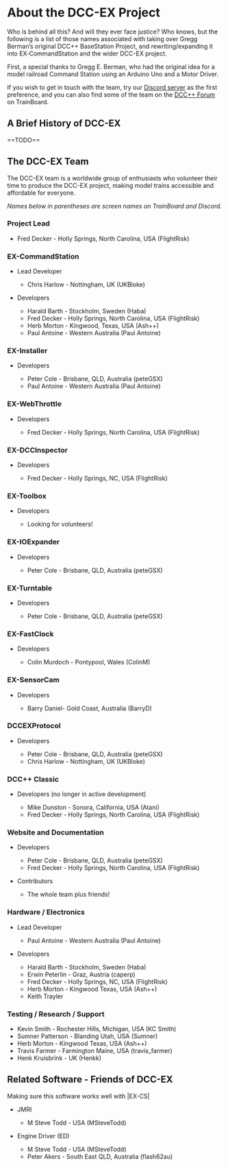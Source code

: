 # About the DCC-EX Project

Who is behind all this? And will they ever face justice? Who knows, but the following is a list of those names associated with taking over Gregg Berman’s original DCC++ BaseStation Project, and rewriting/expanding it into EX‑CommandStation and the wider DCC-EX project.

First, a special thanks to Gregg E. Berman, who had the original idea for a model railroad Command Station using an Arduino Uno and a Motor Driver.

If you wish to get in touch with the team, try our [Discord server](/support/01-discord.md) as the first preference, and you can also find some of the team on the [DCC++ Forum](https://www.trainboard.com/highball/index.php?forums/dcc.177/) on TrainBoard.

## A Brief History of DCC-EX

==TODO==

## The DCC-EX Team

The DCC-EX team is a worldwide group of enthusiasts who volunteer their time to produce the DCC-EX project, making model trains accessible and affordable for everyone.

*Names below in parentheses are screen names on TrainBoard and Discord.*

### Project Lead

- Fred Decker - Holly Springs, North Carolina, USA (FlightRisk)

### EX-CommandStation

- Lead Developer

    - Chris Harlow - Nottingham, UK (UKBloke)

- Developers

    - Harald Barth - Stockholm, Sweden (Haba)
    - Fred Decker - Holly Springs, North Carolina, USA (FlightRisk)
    - Herb Morton - Kingwood, Texas, USA (Ash++)
    - Paul Antoine - Western Australia (Paul Antoine)

### EX-Installer

- Developers

    - Peter Cole - Brisbane, QLD, Australia (peteGSX)
    - Paul Antoine - Western Australia (Paul Antoine)

### EX-WebThrottle

- Developers

    - Fred Decker - Holly Springs, North Carolina, USA (FlightRisk)

### EX-DCCInspector

- Developers

    - Fred Decker - Holly Springs, NC, USA (FlightRisk)

### EX-Toolbox

- Developers

    - Looking for volunteers!

### EX-IOExpander

- Developers

    - Peter Cole - Brisbane, QLD, Australia (peteGSX)

### EX-Turntable

- Developers

    - Peter Cole - Brisbane, QLD, Australia (peteGSX)

### EX-FastClock

- Developers

    - Colin Murdoch - Pontypool, Wales (ColinM)

### EX-SensorCam

- Developers

    - Barry Daniel- Gold Coast, Australia (BarryD)

### DCCEXProtocol

- Developers

    - Peter Cole - Brisbane, QLD, Australia (peteGSX)
    - Chris Harlow - Nottingham, UK (UKBloke)

### DCC++ Classic

- Developers (no longer in active development)

    - Mike Dunston - Sonora, California, USA (Atani)
    - Fred Decker - Holly Springs, North Carolina, USA (FlightRisk)

### Website and Documentation

- Developers

    - Peter Cole - Brisbane, QLD, Australia (peteGSX)
    - Fred Decker - Holly Springs, North Carolina, USA (FlightRisk)

- Contributors

    - The whole team plus friends!

### Hardware / Electronics

- Lead Developer

    - Paul Antoine - Western Australia (Paul Antoine)

- Developers

    - Harald Barth - Stockholm, Sweden (Haba)
    - Erwin Peterlin - Graz, Austria (caperp)
    - Fred Decker - Holly Springs, NC, USA (FlightRisk)
    - Herb Morton - Kingwood Texas, USA (Ash++)
    - Keith Trayler

### Testing / Research / Support

- Kevin Smith - Rochester Hills, Michigan, USA (KC Smith)
- Sumner Patterson - Blanding Utah, USA (Sumner)
- Herb Morton - Kingwood Texas, USA (Ash++)
- Travis Farmer - Farmington Maine, USA (travis_farmer)
- Henk Kruisbrink - UK (Henkk)

## Related Software - Friends of DCC-EX

Making sure this software works well with |EX-CS|

- JMRI
  
    - M Steve Todd - USA (MSteveTodd)

- Engine Driver (ED)
  
    - M Steve Todd - USA (MSteveTodd)
    - Peter Akers - South East QLD, Australia (flash62au)

